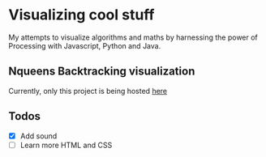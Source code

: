 # Visualizing cool stuff
My attempts to visualize algorithms and maths by harnessing the power of Processing with Javascript, Python and Java. 

## Nqueens Backtracking visualization
Currently, only this project is being hosted [here](https://sankalp1999.github.io/Nqueens_Visualization/Nqueens)



## Todos
- [x] Add sound
- [ ] Learn more HTML and CSS
